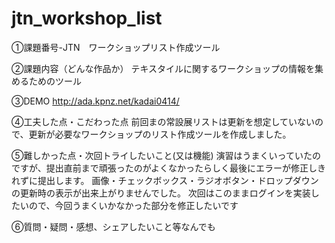 # jtn_workshop_list


①課題番号-JTN　ワークショップリスト作成ツール

②課題内容（どんな作品か）
テキスタイルに関するワークショップの情報を集めるためのツール

③DEMO
http://ada.kpnz.net/kadai0414/

④工夫した点・こだわった点
前回まの常設展リストは更新を想定していないので、更新が必要なワークショップのリスト作成ツールを作成しました。

⑤難しかった点・次回トライしたいこと(又は機能)
演習はうまくいっていたのですが、提出直前まで頑張ったのがよくなかったらしく最後にエラーが修正しきれずに提出します。
画像・チェックボックス・ラジオボタン・ドロップダウンの更新時の表示が出来上がりませんでした。
次回はこのままログインを実装したいので、今回うまくいかなかった部分を修正したいです

⑥質問・疑問・感想、シェアしたいこと等なんでも
